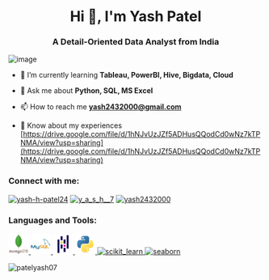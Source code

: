 <h1 align="center">Hi 👋, I'm Yash Patel</h1>
<h3 align="center">A Detail-Oriented Data Analyst from India</h3>

![image](https://user-images.githubusercontent.com/106796537/190861692-9031bf50-fd00-4dec-8362-2a23a4c05aec.png)

- 🌱 I’m currently learning **Tableau, PowerBI, Hive, Bigdata, Cloud**

- 💬 Ask me about **Python, SQL, MS Excel**

- 📫 How to reach me **yash2432000@gmail.com**

- 📄 Know about my experiences [https://drive.google.com/file/d/1hNJvUzJZf5ADHusQQodCd0wNz7kTPNMA/view?usp=sharing](https://drive.google.com/file/d/1hNJvUzJZf5ADHusQQodCd0wNz7kTPNMA/view?usp=sharing)

<h3 align="left">Connect with me:</h3>
<p align="left">
<a href="https://linkedin.com/in/yash-h-patel24" target="blank"><img align="center" src="https://raw.githubusercontent.com/rahuldkjain/github-profile-readme-generator/master/src/images/icons/Social/linked-in-alt.svg" alt="yash-h-patel24" height="30" width="40" /></a>
<a href="https://instagram.com/y_a_s_h__7" target="blank"><img align="center" src="https://raw.githubusercontent.com/rahuldkjain/github-profile-readme-generator/master/src/images/icons/Social/instagram.svg" alt="y_a_s_h__7" height="30" width="40" /></a>
<a href="https://www.hackerrank.com/yash2432000" target="blank"><img align="center" src="https://raw.githubusercontent.com/rahuldkjain/github-profile-readme-generator/master/src/images/icons/Social/hackerrank.svg" alt="yash2432000" height="30" width="40" /></a>
</p>

<h3 align="left">Languages and Tools:</h3>
<p align="left"> <a href="https://www.mongodb.com/" target="_blank" rel="noreferrer"> <img src="https://raw.githubusercontent.com/devicons/devicon/master/icons/mongodb/mongodb-original-wordmark.svg" alt="mongodb" width="40" height="40"/> </a> <a href="https://www.mysql.com/" target="_blank" rel="noreferrer"> <img src="https://raw.githubusercontent.com/devicons/devicon/master/icons/mysql/mysql-original-wordmark.svg" alt="mysql" width="40" height="40"/> </a> <a href="https://pandas.pydata.org/" target="_blank" rel="noreferrer"> <img src="https://raw.githubusercontent.com/devicons/devicon/2ae2a900d2f041da66e950e4d48052658d850630/icons/pandas/pandas-original.svg" alt="pandas" width="40" height="40"/> </a> <a href="https://www.python.org" target="_blank" rel="noreferrer"> <img src="https://raw.githubusercontent.com/devicons/devicon/master/icons/python/python-original.svg" alt="python" width="40" height="40"/> </a> <a href="https://scikit-learn.org/" target="_blank" rel="noreferrer"> <img src="https://upload.wikimedia.org/wikipedia/commons/0/05/Scikit_learn_logo_small.svg" alt="scikit_learn" width="40" height="40"/> </a> <a href="https://seaborn.pydata.org/" target="_blank" rel="noreferrer"> <img src="https://seaborn.pydata.org/_images/logo-mark-lightbg.svg" alt="seaborn" width="40" height="40"/> </a> </p>

<p><img align="center" src="https://github-readme-stats.vercel.app/api/top-langs?username=patelyash07&show_icons=true&locale=en&layout=compact" alt="patelyash07" /></p>
